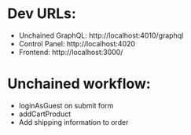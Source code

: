 # Dev URLs:

- Unchained GraphQL: http://localhost:4010/graphql
- Control Panel: http://localhost:4020
- Frontend: http://localhost:3000/

# Unchained workflow:

- loginAsGuest on submit form
- addCartProduct
- Add shipping information to order
